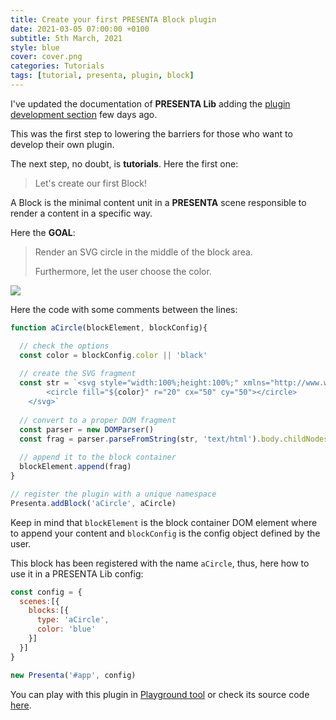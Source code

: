 ```yaml
---
title: Create your first PRESENTA Block plugin
date: 2021-03-05 07:00:00 +0100
subtitle: 5th March, 2021
style: blue
cover: cover.png
categories: Tutorials
tags: [tutorial, presenta, plugin, block]
---
```


I've updated the documentation of **PRESENTA Lib** adding the [plugin development section](https://lib.presenta.cc/plugins/development.html) few days ago.

This was the first step to lowering the barriers for those who want to develop their own plugin.

The next step, no doubt, is **tutorials**. Here the first one:

> Let's create our first Block!

A Block is the minimal content unit in a **PRESENTA** scene responsible to render a content in a specific way.

Here the **GOAL**:

> Render an SVG circle in the middle of the block area. 
>
> Furthermore, let the user choose the color.

![](/assets/blog/create-your-first-presenta-block-plugin-tutorial/cover.png)

Here the code with some comments between the lines:

```js
function aCircle(blockElement, blockConfig){

  // check the options
  const color = blockConfig.color || 'black'
  
  // create the SVG fragment
  const str = `<svg style="width:100%;height:100%;" xmlns="http://www.w3.org/2000/svg" viewBox="0 0 100 100">
        <circle fill="${color}" r="20" cx="50" cy="50"></circle>
    </svg>`
	
  // convert to a proper DOM fragment
  const parser = new DOMParser()
  const frag = parser.parseFromString(str, 'text/html').body.childNodes[0]
  
  // append it to the block container
  blockElement.append(frag)
}

// register the plugin with a unique namespace
Presenta.addBlock('aCircle', aCircle)
```

Keep in mind that `blockElement` is the block container DOM element where to append your content and `blockConfig` is the config object defined by the user.

This block has been registered with the name `aCircle`, thus, here how to use it in a PRESENTA Lib config:

```js
const config = {
  scenes:[{
    blocks:[{
      type: 'aCircle',
      color: 'blue'
    }]
  }]
}

new Presenta('#app', config)
```



You can play with this plugin in [Playground tool](https://play.presenta.cc/view/ujUiA9fgaNyv0) or check its source code [here](https://github.com/presenta-software/unsorted-plugins/blob/master/blocks/aCircle.js).